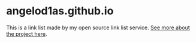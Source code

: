 # angelod1as.github.io

This is a link list made by my open source link list service. [See more about the project here](https://angelod1as.github.io/linkbio/).
